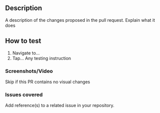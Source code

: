 ## Description
A description of the changes proposed in the pull request. Explain what it does

## How to test
1. Navigate to...
2. Tap...
Any testing instruction

### Screenshots/Video
Skip if this PR contains no visual changes

### Issues covered
Add reference(s) to a related issue in your repository.
